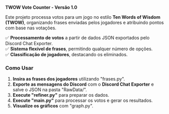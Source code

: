 **TWOW Vote Counter - Versão 1.0**  

Este projeto processa votos para um jogo no estilo **Ten Words of Wisdom (TWOW)**, organizando frases enviadas pelos jogadores e atribuindo pontos com base nas votações.  

✅ **Processamento de votos** a partir de dados JSON exportados pelo Discord Chat Exporter.  
✅ **Sistema flexível de frases**, permitindo qualquer número de opções.  
✅ **Classificação de jogadores**, destacando os eliminados.  

### Como Usar  
1. **Insira as frases dos jogadores** utilizando "frases.py".  
2. **Exporte as mensagens do Discord** com o **Discord Chat Exporter** e salve o JSON na pasta "RawData/".  
3. **Execute "refiner.py"** para preparar os dados.  
4. **Execute "main.py"** para processar os votos e gerar os resultados.  
5. **Visualize os gráficos** com "graph.py".  
